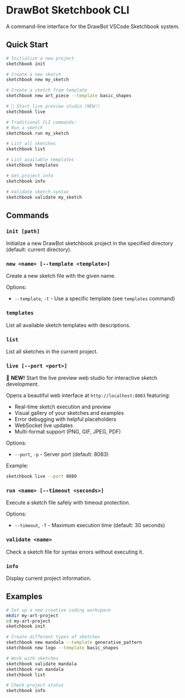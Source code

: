 # DrawBot Sketchbook CLI

A command-line interface for the DrawBot VSCode Sketchbook system.

## Quick Start

```bash
# Initialize a new project
sketchbook init

# Create a new sketch
sketchbook new my_sketch

# Create a sketch from template
sketchbook new art_piece --template basic_shapes

# 🎨 Start live preview studio (NEW!)
sketchbook live

# Traditional CLI commands:
# Run a sketch
sketchbook run my_sketch

# List all sketches
sketchbook list

# List available templates
sketchbook templates

# Get project info
sketchbook info

# Validate sketch syntax
sketchbook validate my_sketch
```

## Commands

### `init [path]`

Initialize a new DrawBot sketchbook project in the specified directory (default: current directory).

### `new <name> [--template <template>]`

Create a new sketch file with the given name.

Options:

- `--template`, `-t` - Use a specific template (see `templates` command)

### `templates`

List all available sketch templates with descriptions.

### `list`

List all sketches in the current project.

### `live [--port <port>]`

🎨 **NEW!** Start the live preview web studio for interactive sketch development.

Opens a beautiful web interface at `http://localhost:8083` featuring:
- Real-time sketch execution and preview
- Visual gallery of your sketches and examples  
- Error debugging with helpful placeholders
- WebSocket live updates
- Multi-format support (PNG, GIF, JPEG, PDF)

Options:

- `--port`, `-p` - Server port (default: 8083)

Example:
```bash
sketchbook live --port 8080
```

### `run <name> [--timeout <seconds>]`

Execute a sketch file safely with timeout protection.

Options:

- `--timeout`, `-T` - Maximum execution time (default: 30 seconds)

### `validate <name>`

Check a sketch file for syntax errors without executing it.

### `info`

Display current project information.

## Examples

```bash
# Set up a new creative coding workspace
mkdir my-art-project
cd my-art-project
sketchbook init

# Create different types of sketches
sketchbook new mandala --template generative_pattern
sketchbook new logo --template basic_shapes

# Work with sketches
sketchbook validate mandala
sketchbook run mandala
sketchbook list

# Check project status
sketchbook info
```
